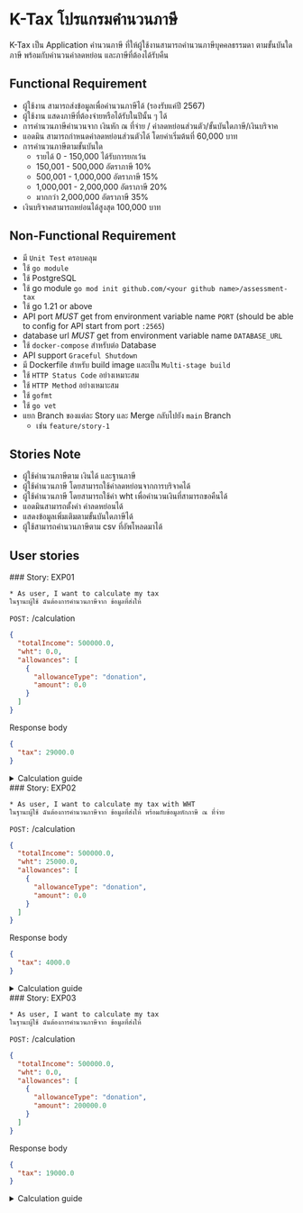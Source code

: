 # K-Tax โปรแกรมคำนวนภาษี

K-Tax เป็น Application คำนวนภาษี ที่ให้ผู้ใช้งานสามารถคำนวนภาษีบุคคลธรรมดา ตามขั้นบันใดภาษี พร้อมกับคำนวนค่าลดหย่อน และภาษีที่ต้องได้รับคืน

## Functional Requirement

- ผู้ใช้งาน สามารถส่งข้อมูลเพื่อคำนวนภาษีได้ (รองรับแค่ปี 2567)
- ผู้ใช้งาน แสดงภาษีที่ต้องจ่ายหรือได้รับในปีนั้น ๆ ได้
- การคำนวนภาษีคำนวนจาก เงินหัก ณ ที่จ่าย / ค่าลดหย่อนส่วนตัว/ขั้นบันใดภาษี/เงินบริจาค
- แอดมิน สามารถกำหนดค่าลดหย่อนส่วนตัวได้ โดยค่าเริ่มต้นที่ 60,000 บาท
- การคำนวนภาษีตามขั้นบันใด
  - รายได้ 0 - 150,000 ได้รับการยกเว้น
  - 150,001 - 500,000 อัตราภาษี 10%
  - 500,001 - 1,000,000 อัตราภาษี 15%
  - 1,000,001 - 2,000,000 อัตราภาษี 20%
  - มากกว่า 2,000,000 อัตราภาษี 35%
- เงินบริจาคสามารถหย่อนได้สูงสุด 100,000 บาท

## Non-Functional Requirement

- มี `Unit Test` ครอบคลุม
- ใช้ `go module`
- ใช้ PostgreSQL
- ใช้ go module `go mod init github.com/<your github name>/assessment-tax`
- ใช้ go 1.21 or above
- API port _MUST_ get from environment variable name `PORT` (should be able to config for API start from port `:2565`)
- database url _MUST_ get from environment variable name `DATABASE_URL`
- ใช้ `docker-compose` สำหรับต่อ Database
- API support `Graceful Shutdown`
- มี Dockerfile สำหรับ build image และเป็น `Multi-stage build`
- ใช้ `HTTP Status Code` อย่างเหมาะสม
- ใช้ `HTTP Method` อย่างเหมาะสม
- ใช้ `gofmt`
- ใช้ `go vet`
- แยก Branch ของแต่ละ Story และ Merge กลับไปยัง `main` Branch
  - เช่น `feature/story-1`

## Stories Note

- ผู้ใช้คำนวนภาษีตาม เงินได้ และฐานภาษี
- ผู้ใช้คำนวนภาษี โดยสามารถใช้ค่าลดหย่อนจากการบริจาคได้
- ผู้ใช้คำนวนภาษี โดยสามารถใช้ค่า wht เพื่อคำนวนเงินที่สามารถขอคืนได้
- แอดมินสามารถตั้งค่า ค่าลดหย่อนได้
- แสดงข้อมูลเพิ่มเติมตามขั้นบันใดภาษีได้
- ผู้ใช้สามารถคำนวนภาษีตาม csv ที่อัพโหลดมาได้

## User stories

<summary>### Story: EXP01</summary>

```
* As user, I want to calculate my tax
ในฐานะผู้ใช้ ฉันต้องการคำนวนภาษีจาก ข้อมูลที่ส่งให้
```

`POST:` /calculation

```json
{
  "totalIncome": 500000.0,
  "wht": 0.0,
  "allowances": [
    {
      "allowanceType": "donation",
      "amount": 0.0
    }
  ]
}
```

Response body

```json
{
  "tax": 29000.0
}
```

<details>
<summary>Calculation guide</summary>

500,000 (รายรับ) - 60,0000 (ค่าลดหย่อนส่วนตัว) = 440,000

| Tax Level | Tax |
|-|-|
|0-150,000|0|
|150,001-500,000|29,000|
|500,001-1,000,000|0|
|1,000,001-2,000,000|0|
|2,000,001 ขึ้นไป|0|
</details>

<summary>### Story: EXP02</summary>

```
* As user, I want to calculate my tax with WHT
ในฐานะผู้ใช้ ฉันต้องการคำนวนภาษีจาก ข้อมูลที่ส่งให้ พร้อมกับข้อมูลหักภาษี ณ ที่จ่าย
```

`POST:` /calculation

```json
{
  "totalIncome": 500000.0,
  "wht": 25000.0,
  "allowances": [
    {
      "allowanceType": "donation",
      "amount": 0.0
    }
  ]
}
```

Response body

```json
{
  "tax": 4000.0
}
```

<details>
<summary>Calculation guide</summary>

500,000 (รายรับ) - 60,0000 (ค่าลดหย่อนส่วนตัว) = 440,000

ภาษีที่จะต้องชำระ 29,000.00 - 25,000.00 = 4,000

</details>

<!-- -- -->

<!-- <details> -->
<summary>### Story: EXP03</summary>

```
* As user, I want to calculate my tax
ในฐานะผู้ใช้ ฉันต้องการคำนวนภาษีจาก ข้อมูลที่ส่งให้
```

`POST:` /calculation

```json
{
  "totalIncome": 500000.0,
  "wht": 0.0,
  "allowances": [
    {
      "allowanceType": "donation",
      "amount": 200000.0
    }
  ]
}
```

Response body

```json
{
  "tax": 19000.0
}
```

<details>
<summary>Calculation guide</summary>

500,000 (รายรับ) - 60,0000 (ค่าลดหย่อนส่วนตัว)  - 100,000 = 340,000

| Tax Level | Tax |
|-|-|
|0-150,000|0|
|150,001-500,000|19,000|
|500,001-1,000,000|0|
|1,000,001-2,000,000|0|
|2,000,001 ขึ้นไป|0|

</details>
<!-- </details> -->